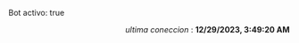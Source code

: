 <p>Bot activo: true</p>
<p align="right"><i>ultima coneccion</i> : <b>12/29/2023, 3:49:20 AM</b></p>

